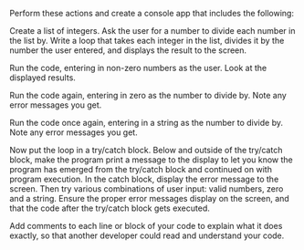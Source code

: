 Perform these actions and create a console app that includes the following:

Create a list of integers. Ask the user for a number to divide each number in the list by. Write a loop that takes each integer in the list, divides it by the number the user entered, and displays the result to the screen.

Run the code, entering in non-zero numbers as the user. Look at the displayed results.

Run the code again, entering in zero as the number to divide by. Note any error messages you get.

Run the code once again, entering in a string as the number to divide by. Note any error messages you get.

Now put the loop in a try/catch block. Below and outside of the try/catch block, make the program print a message to the display to let you know the program has emerged from the try/catch block and continued on with program execution. In the catch block, display the error message to the screen. Then try various combinations of user input: valid numbers, zero and a string. Ensure the proper error messages display on the screen, and that the code after the try/catch block gets executed.

Add comments to each line or block of your code to explain what it does exactly, so that another developer could read and understand your code.
